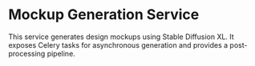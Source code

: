# Mockup Generation Service

This service generates design mockups using Stable Diffusion XL. It exposes Celery tasks for asynchronous generation and provides a post-processing pipeline.
